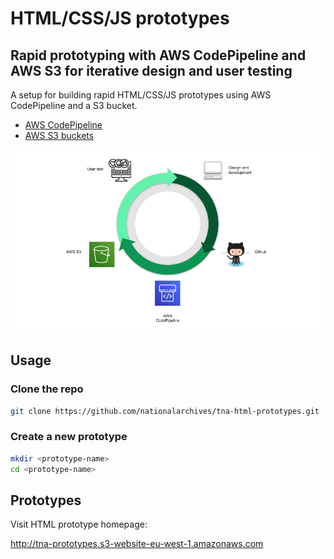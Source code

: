 # HTML/CSS/JS prototypes

## Rapid prototyping with AWS CodePipeline and AWS S3 for iterative design and user testing

A setup for building rapid HTML/CSS/JS prototypes using AWS CodePipeline and a S3 bucket.

* [AWS CodePipeline](https://aws.amazon.com/codepipeline/)
* [AWS S3 buckets](https://aws.amazon.com/s3/)

![prototyping diagram](./img/prototyping-diagram.png)

## Usage

### Clone the repo
```bash
git clone https://github.com/nationalarchives/tna-html-prototypes.git
```
### Create a new prototype
```bash
mkdir <prototype-name>
cd <prototype-name>
```

## Prototypes

Visit HTML prototype homepage:

http://tna-prototypes.s3-website-eu-west-1.amazonaws.com
